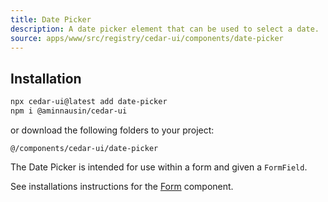 ```yaml
---
title: Date Picker
description: A date picker element that can be used to select a date.
source: apps/www/src/registry/cedar-ui/components/date-picker
---
```


<ComponentPreview name="DatePickerDemo" />

## Installation

 ```bash
npx cedar-ui@latest add date-picker
npm i @aminnausin/cedar-ui
```

or download the following folders to your project:

`@/components/cedar-ui/date-picker`

The Date Picker is intended for use within a form and given a `FormField`.

See installations instructions for the [Form](/docs/components/form) component.
